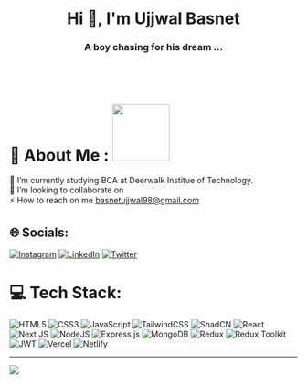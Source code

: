 <h1 align="center">Hi 👋, I'm Ujjwal Basnet</h1>
<h3 align="center"> A boy chasing for his dream ... </h3>
<br/>

<br/>

  # 💫 About Me : <img src = "https://raw.githubusercontent.com/rahulbanerjee26/githubProfileReadmeGenerator/main/gifs/eatSleepCodeRepeat.gif" width = 100px height='100px'>

🔭 I’m currently studying BCA at Deerwalk Institue of Technology. <br>👯 I’m looking to collaborate on<br>⚡ How to reach on me  basnetujjwal98@gmail.com


## 🌐 Socials:
[![Instagram](https://img.shields.io/badge/Instagram-%23E4405F.svg?logo=Instagram&logoColor=white)](https://instagram.com/ujjwal_basnet7) [![LinkedIn](https://img.shields.io/badge/LinkedIn-%230077B5.svg?logo=linkedin&logoColor=white)](https://linkedin.com/in/ujjwal-basnet-560893239) [![Twitter](https://img.shields.io/badge/Twitter-%231DA1F2.svg?logo=Twitter&logoColor=white)](https://twitter.com/basnetujjwal98) 


# 💻 Tech Stack:
![HTML5](https://img.shields.io/badge/html5-%23E34F26.svg?style=for-the-badge&logo=html5&logoColor=white) ![CSS3](https://img.shields.io/badge/css3-%231572B6.svg?style=for-the-badge&logo=css3&logoColor=white) ![JavaScript](https://img.shields.io/badge/javascript-%23323330.svg?style=for-the-badge&logo=javascript&logoColor=%23F7DF1E) ![TailwindCSS](https://img.shields.io/badge/tailwindcss-%2338B2AC.svg?style=for-the-badge&logo=tailwind-css&logoColor=white) ![ShadCN](https://img.shields.io/badge/shadcn-%2320232a.svg?style=for-the-badge&logo=shadcn&logoColor=%2361DAFB) ![React](https://img.shields.io/badge/react-%2320232a.svg?style=for-the-badge&logo=react&logoColor=%2361DAFB) ![Next JS](https://img.shields.io/badge/Next-black?style=for-the-badge&logo=next.js&logoColor=white) ![NodeJS](https://img.shields.io/badge/node.js-6DA55F?style=for-the-badge&logo=node.js&logoColor=white) ![Express.js](https://img.shields.io/badge/express.js-%23404d59.svg?style=for-the-badge&logo=express&logoColor=%2361DAFB) ![MongoDB](https://img.shields.io/badge/MongoDB-%234ea94b.svg?style=for-the-badge&logo=mongodb&logoColor=white) ![Redux](https://img.shields.io/badge/redux-%23593d88.svg?style=for-the-badge&logo=redux&logoColor=white) ![Redux Toolkit](https://img.shields.io/badge/redux%20toolkit-%23593d88.svg?style=for-the-badge&logo=redux&logoColor=white) ![JWT](https://img.shields.io/badge/JWT-black?style=for-the-badge&logo=JSON%20web%20tokens) ![Vercel](https://img.shields.io/badge/vercel-%23000000.svg?style=for-the-badge&logo=vercel&logoColor=white) ![Netlify](https://img.shields.io/badge/netlify-%23000000.svg?style=for-the-badge&logo=netlify&logoColor=#00C7B7)


---
[![](https://visitcount.itsvg.in/api?id=ujjwalbasnet&icon=0&color=0)](https://visitcount.itsvg.in)


  

  <!-- Proudly created with GPRM ( https://gprm.itsvg.in ) -->
  
